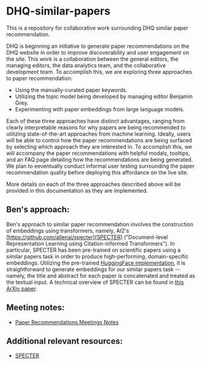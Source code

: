 # DHQ-similar-papers

This is a repository for collaborative work surrounding DHQ similar paper recommendation. 

DHQ is beginning an initiative to generate paper recommendations on the DHQ website in order to improve discoverability and user engagement on the site. This work is a collaboration between the general editors, the managing editors, the data analytics team, and the collaborative development team. To accomplish this, we are exploring three approaches to paper recommendation:

- Using the manually-curated paper keywords.
- Utilizing the topic model being developed by managing editor Benjamin Grey.
- Experimenting with paper embeddings from large language models.

Each of these three approaches have distinct advantages, ranging from clearly interpretable reasons for why papers are being recommended to utilizing state-of-the-art approaches from machine learning. Ideally, users will be able to control how the paper recommendations are being surfaced by selecting which approach they are interested in. To accomplish this, we will accompany the paper recommendations with helpful modals, tooltips, and an FAQ page detailing how the recommendations are being generated. We plan to eeventually conduct informal user testing surrounding the paper recommendation quality before deploying this affordance on the live site.

More details on each of the three approaches described above will be provided in this documentation as they are implemented.

## Ben's approach:
Ben's approach to similar paper recommendation involves the construction of embeddings using transformers, namely, AI2's [https://github.com/allenai/specter](SPECTER) ("Document-level Representation Learning using Citation-informed Transformers"). In particular, SPECTER has been pre-trained on scientific papers using a similar papers task in order to produce high-performing, domain-specific embeddings. Utilizing the pre-trained [HuggingFace implementation](https://huggingface.co/allenai/specter), it is straightforward to generate embeddings for our similar papers task -- namely, the title and abstract for each paper is concatenated and treated as the textual input. A technical overview of SPECTER can be found in [this ArXiv paper](https://arxiv.org/abs/2004.07180).

## Meeting notes:
- [Paper Recommendations Meetings Notes](https://drive.google.com/drive/folders/1N3-368_BLbl5exN62npnUPpcPIpS1CWW?usp=sharing)


## Additional relevant resources:
- [SPECTER](https://github.com/allenai/specter)

